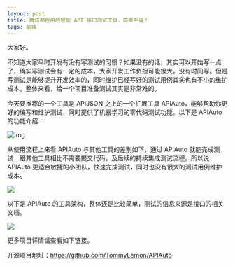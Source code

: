 ```yaml
---
layout: post
title: 腾讯都在用的智能 API 接口测试工具，简直牛逼！
tags: 前端
---
```


大家好。

不知道大家平时开发有没有写测试的习惯？如果没有的话，其实可以开始写一点了，确实写测试会有一定的成本，大家开发工作负担可能很大，没有时间写。但是写测试是能够提升开发效率的，同时维护已经写好的测试用例其实也有不小的维护成本。整体来看，给一个项目准备测试其实是非常难的。

今天要推荐的一个工具是 APIJSON 之上的一个扩展工具 APIAuto，能够帮助你更好的编写和维护测试，同时提供了机器学习的零代码测试功能。以下是 APIAuto 的功能介绍：

![img](https://7465-test-3c9b5e-books-1301492295.tcb.qcloud.la/images/compress_apiauto-tedian.png)

从使用流程上来看 APIAuto 与其他工具的差别如下，通过 APIAuto 就能完成测试，跟其他工具相比不需要提交代码，及后续的持续集成测试流程。所以说 APIAuto 更适合敏捷的小团队，快速完成测试，同时也没有很大的测试用例维护成本。

![](https://7465-test-3c9b5e-books-1301492295.tcb.qcloud.la/images/compress_apiauto-liucheng.png)

以下是 APIAuto 的工具架构，整体还是比较简单，测试的信息来源是接口的相关文档。

![](https://7465-test-3c9b5e-books-1301492295.tcb.qcloud.la/images/compress_apiauto-jiagou.png)

更多项目详情请查看如下链接。

开源项目地址：https://github.com/TommyLemon/APIAuto
